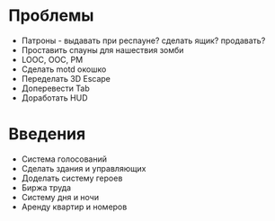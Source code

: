# Проблемы

- Патроны - выдавать при респауне? сделать ящик? продавать?
- Проставить спауны для нашествия зомби
- LOOC, OOC, PM
- Сделать motd окошко
- Переделать 3D Escape
- Доперевести Tab
- Доработать HUD

# Введения

- Система голосований
- Сделать здания и управляющих
- Доделать систему героев
- Биржа труда
- Систему дня и ночи
- Аренду квартир и номеров
